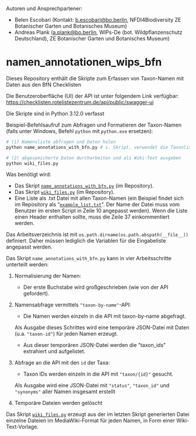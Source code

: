 Autoren und Ansprechpartener: 
* Belen Escobari (Kontakt: b.escobari@bo.berlin, NFDI4Biodiversity ZE Botanischer Garten und Botanisches Museum)
* Andreas Plank (a.plank@bo.berlin, WIPs-De (bot. Wildpflanzenschutz Deutschland), ZE Botanischer Garten und Botanisches Museum)



# namen_annotationen_wips_bfn
Dieses Repository enthält die Skripte zum Erfassen von Taxon-Namen mit Daten aus den BfN Checklisten

Die Benutzeroberfläche (UI) der API ist unter folgendem Link verfügbar:
https://checklisten.rotelistezentrum.de/api/public/swagger-ui

Die Skripte sind in Python 3.12.0 verfasst

Beispiel-Befehlsaufruf zum Abfragen und Formatieren der Taxon-Namen (falls unter Windows, Befehl `python` mit `python.exe` ersetzen):

```bash
# (1) Namensliste abfragen und Daten holen
python name_annotations_with_bfn.py # s. Skript, verwendet die Taxonliste example_list.txt

# (2) abgespeicherte Daten durcharbeiten und als Wiki-Text ausgeben
python wiki_files.py
```

Was benötigt wird:
- Das Skript [`name_annotations_with_bfn.py`](./name_annotations_with_bfn.py) (im Repository).
- Das Skript [`wiki_files.py`](./wiki_files.py) (im Repository).
- Eine Liste als .txt Datei mit allen Taxon-Namen (ein Beispiel findet sich im Repository als “[`example_list.txt`](./example_list.txt)”. Der Name der Datei muss vom Benutzer  im ersten Script in Zeile 10 angepasst werden). Wenn die Liste einen Header enthalten sollte, muss die Zeile 37 einkommentiert werden.

Das Arbeitsverzeichnis ist mit `os.path.dirname(os.path.abspath(__file__))` definiert. Daher müssen lediglich die Variablen für die Eingabeliste angepasst werden.

Das Skript `name_annotations_with_bfn.py` kann in vier Arbeitsschritte unterteilt werden: 

1. Normalisierung der Namen:
   * Der erste Buchstabe wird großgeschrieben (wie von der API gefordert).
2. Namensabfrage vermittels `"taxon-by-name"`-API: 
   * Die Namen werden einzeln in die API mit taxon-by-name abgefragt.
     
   Als Ausgabe dieses Schrittes wird eine temporäre JSON-Datei mit Daten (u.a. `"taxon-id"`) für jeden Namen erzeugt.
   * Aus dieser temporären JSON-Datei werden die "taxon_ids" extrahiert und aufgelistet.
3. Abfrage an die API mit den `id` der Taxa:
   * Taxon IDs werden einzeln in die API mit `"taxon/{id}"` gesucht.

   Als Ausgabe wird eine JSON-Datei mit `"status"`, `"taxon_id"` und `"synonyms"` aller Namen insgesamt erstellt   
4. Temporäre Dateien werden gelöscht

Das Skript [`wiki_files.py`](./wiki_files.py) erzeugt aus der im letzten Skript generierten Datei einzelne Dateien im MediaWiki-Format für jeden Namen, in Form einer Wiki-Text-Vorlage.

